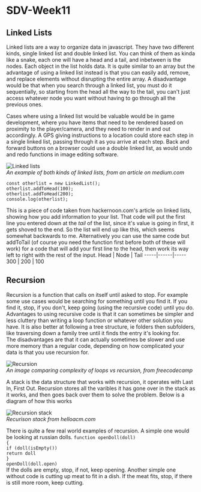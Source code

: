 # SDV-Week11

## Linked Lists
Linked lists are a way to organize data in javascript. They have two different kinds, single linked list and double linked list. You can think of them as kinda like a snake, each one will have a head and a tail, and inbetween is the nodes. Each object in the list holds data. It is quite similar to an array but the advantage of using a linked list instead is that you can easily add, remove, and replace elements without disrupting the entire array. A disadvantage would be that when you search through a linked list, you must do it sequentially, so starting from the head all the way to the tail, you can't just access whatever node you want without having to go through all the previous ones.

Cases where using a linked list would be valuable would be in game development, where you have items that need to be rendered based on proximity to the player/camera, and they need to render in and out accordingly. A GPS giving instructions to a location could store each step in a single linked list, passing through it as you arrive at each step. Back and forward buttons on a browser could use a double linked list, as would undo and redo functions in image editing software.

![Linked lists](https://miro.medium.com/max/1230/1*iMYmkYDCSrXXdwpbqm-ekA.jpeg)  
*An example of both kinds of linked lists, from an article on medium.com*


`const otherlist = new LinkedList();`  
`otherlist.addToHead(100);`  
`otherlist.addToHead(200);`  
`console.log(otherlist);`  

This is a piece of code taken from hackernoon.com's article on linked lists, showing how you add information to your list. That code will put the first line you entered down at the *tail* of the list, since it's value is going in first, it gets shoved to the end. So the list will end up like this, which seems somewhat backwards to me. Alternatively you can use the same code but addToTail (of course you need the function first before both of these will work) for a code that will add your first line to the head, then work its way left to right with the rest of the input.
Head | Node | Tail
-----|------|-----
300 | 200 | 100


## Recursion
Recursion is a function that calls on itself until asked to stop. For example some use cases would be searching for something until you find it. If you find it, stop, if you don't, keep going (using the recursive code) until you do.
Advantages to using recursive code is that it can sometimes be simpler and less cluttery than writing a loop function or whatever other solution you have. It is also better at following a tree structure, ie folders then subfolders, like traversing down a family tree until it finds the entry it's looking for.  
The disadvantages are that it can actually sometimes be slower and use more memory than a regular code, depending on how complicated your data is that you use recursion for.

![Recursion](https://miro.medium.com/max/1400/1*dXFC8vq6xJ8Ud1Zeu24eUQ.png)  
*An image comparing complexity of loops vs recursion, from freecodecamp*

A stack is the data structure that works with recursion, it operates with Last In, First Out. Recursion stores all the varibles it has gone over in the stack as it works, and then goes back over them to solve the problem. Below is a diagram of how this works

![Recursion stack](https://helloacm.com/wp-content/uploads/2018/05/first-in-last-out-stack.jpg)  
*Recurison stack from helloacm.com*

There is quite a few real world examples of recursion. A simple one would be looking at russian dolls.
`function openDoll(doll)`  
`{`  
`if (doll(isEmpty())`  
`return doll`  
`}`  
`openDoll(doll.open)`  
If the dolls are empty, stop, if not, keep opening. Another simple one without code is cutting up meat to fit in a dish. If the meat fits, stop, if there is still more room, keep cutting.
